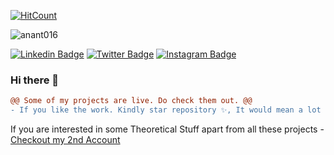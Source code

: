 [![HitCount](http://hits.dwyl.com/anant016/ANANT016.svg)](http://hits.dwyl.com/anant016/ANANT016)
 <p align="left"> <img src="https://komarev.com/ghpvc/?username=anant016" alt="anant016" /> </p>
  

[![Linkedin Badge](https://img.shields.io/badge/-anant016-blue?style=flat-square&logo=Linkedin&logoColor=white&link=https://www.linkedin.com/in/anant016/)](https://www.linkedin.com/in/anant016/) [![Twitter Badge](https://img.shields.io/badge/-@coolanant999-1ca0f1?style=flat-square&labelColor=1ca0f1&logo=twitter&logoColor=white&link=https://twitter.com/coolanant999)](https://twitter.com/coolanant999) [![Instagram Badge](https://img.shields.io/badge/-@anant__________-D7008A?style=flat-square&labelColor=D7008A&logo=Instagram&logoColor=white&link=https://www.instagram.com/anant__________/)](https://www.instagram.com/anant__________/)

### Hi there 👋

```diff
@@ Some of my projects are live. Do check them out. @@
- If you like the work. Kindly star repository ✨, It would mean a lot me.
```
If you are interested in some Theoretical Stuff apart from all these projects - [Checkout my 2nd Account](https://github.com/coolanant)
<!--
**Anant016/anant016** is a ✨ _special_ ✨ repository because its `README.md` (this file) appears on your GitHub profile.

Here are some ideas to get you started:

- 🔭 I’m currently working on ...
- 🌱 I’m currently learning ...
- 👯 I’m looking to collaborate on ...
- 🤔 I’m looking for help with ...
- 💬 Ask me about ...
- 📫 How to reach me: ...
- 😄 Pronouns: ...
- ⚡ Fun fact: ...
-->
